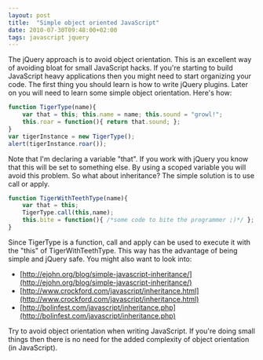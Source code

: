 ```yaml
---
layout: post
title:  "Simple object oriented JavaScript"
date: 2010-07-30T09:48:00+02:00
tags: javascript jquery
---
```


The jQuery approach is to avoid object orientation. This is an excellent way of avoiding bloat for small JavaScript hacks. If you're starting to build JavaScript heavy applications then you might need to start organizing your code. The first thing you should learn is how to write jQuery plugins. Later on you will need to learn some simple object orientation. Here's how:

~~~ javascript
function TigerType(name){
    var that = this; this.name = name; this.sound = "growl!";
    this.roar = function(){ return that.sound; };
}
var tigerInstance = new TigerType();
alert(tigerInstance.roar());
~~~

Note that I'm declaring a variable "that". If you work with jQuery you know that this will be set to something else. By using a scoped variable you will avoid this problem.
So what about inheritance? The simple solution is to use call or apply.

~~~ javascript
function TigerWithTeethType(name){
    var that = this;
    TigerType.call(this,name);
    this.bite = function(){ /*some code to bite the programmer ;)*/ };
}
~~~

Since TigerType is a function, call and apply can be used to execute it with the "this" of TigerWithTeethType. This way has the advantage of being simple and jQuery safe.
You might also want to look into:
- [http://ejohn.org/blog/simple-javascript-inheritance/](http://ejohn.org/blog/simple-javascript-inheritance/)
- [http://www.crockford.com/javascript/inheritance.html](http://www.crockford.com/javascript/inheritance.html)
- [http://bolinfest.com/javascript/inheritance.php](http://bolinfest.com/javascript/inheritance.php)

Try to avoid object orientation when writing JavaScript. If you're doing small things then there is no need for the added complexity of object orientation (in JavaScript). 
